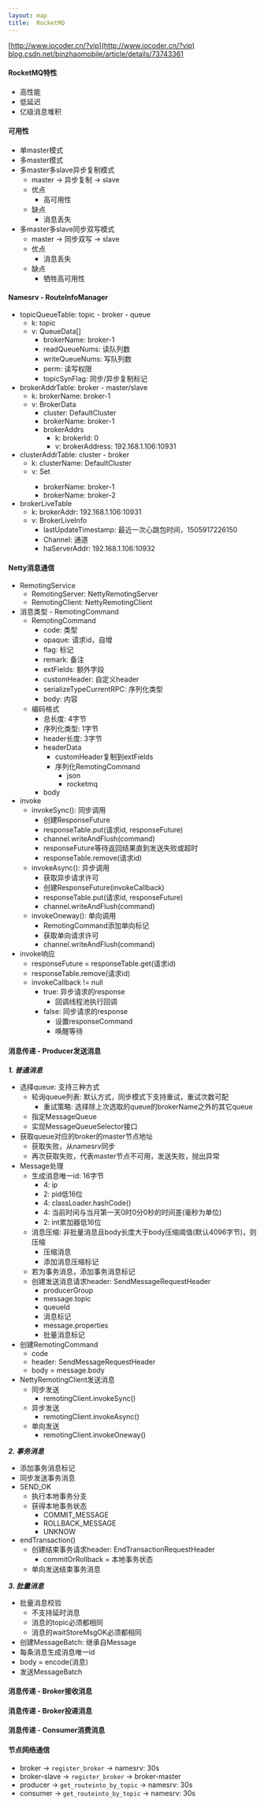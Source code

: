 ```yaml
---
layout: map
title:  RocketMQ
---
```


[http://www.iocoder.cn/?vip](http://www.iocoder.cn/?vip)
[blog.csdn.net/binzhaomobile/article/details/73743361](blog.csdn.net/binzhaomobile/article/details/73743361)

#### RocketMQ特性

* 高性能
* 低延迟
* 亿级消息堆积

#### 可用性

* 单master模式
* 多master模式
* 多master多slave异步复制模式
    * master -&gt; 异步复制 -&gt; slave
    * 优点
        * 高可用性
    * 缺点
        * 消息丢失
* 多master多slave同步双写模式
    * master -&gt; 同步双写 -&gt; slave
    * 优点
        * 消息丢失
    * 缺点
        * 牺牲高可用性

#### Namesrv - RouteInfoManager

* topicQueueTable: topic - broker - queue
    * k: topic
    * v: QueueData[]
        * brokerName: broker-1
        * readQueueNums: 读队列数
        * writeQueueNums: 写队列数
        * perm: 读写权限
        * topicSynFlag: 同步/异步复制标记
* brokerAddrTable: broker - master/slave
    * k: brokerName: broker-1
    * v: BrokerData
        * cluster: DefaultCluster
        * brokerName: broker-1
        * brokerAddrs
            * k: brokerId: 0
            * v: brokerAddress: 192.168.1.106:10931
* clusterAddrTable: cluster - broker
    * k: clusterName: DefaultCluster
    * v: Set<String>
        * brokerName: broker-1
        * brokerName: broker-2
* brokerLiveTable
    * k: brokerAddr: 192.168.1.106:10931
    * v: BrokerLiveInfo
        * lastUpdateTimestamp: 最近一次心跳包时间，1505917226150
        * Channel: 通道
        * haServerAddr: 192.168.1.106:10932

#### Netty消息通信

* RemotingService
    * RemotingServer: NettyRemotingServer
    * RemotingClient: NettyRemotingClient
* 消息类型 - RemotingCommand
    * RemotingCommand
        * code: 类型
        * opaque: 请求id，自增
        * flag: 标记
        * remark: 备注
        * extFields: 额外字段
        * customHeader: 自定义header
        * serializeTypeCurrentRPC: 序列化类型
        * body: 内容
    * 编码格式
        * 总长度: 4字节
        * 序列化类型: 1字节
        * header长度: 3字节
        * headerData
            * customHeader复制到extFields
            * 序列化RemotingCommand
                * json
                * rocketmq
        * body
* invoke
    * invokeSync(): 同步调用
        * 创建ResponseFuture
        * responseTable.put(请求id, responseFuture)
        * channel.writeAndFlush(command)
        * responseFuture等待返回结果直到发送失败或超时
        * responseTable.remove(请求id)
    * invokeAsync(): 异步调用
        * 获取异步请求许可
        * 创建ResponseFuture(invokeCallback)
        * responseTable.put(请求id, responseFuture)
        * channel.writeAndFlush(command)
    * invokeOneway(): 单向调用
        * RemotingCommand添加单向标记
        * 获取单向请求许可
        * channel.writeAndFlush(command)
* invoke响应
    * responseFuture = responseTable.get(请求id)
    * responseTable.remove(请求id)
    * invokeCallback != null
        * true: 异步请求的response
            * 回调线程池执行回调
        * false: 同步请求的response
            * 设置responseCommand
            * 唤醒等待

#### 消息传递 - Producer发送消息

***1. 普通消息***

* 选择queue: 支持三种方式
    * 轮询queue列表: 默认方式，同步模式下支持重试，重试次数可配
        * 重试策略: 选择除上次选取的queue的brokerName之外的其它queue
    * 指定MessageQueue
    * 实现MessageQueueSelector接口
* 获取queue对应的broker的master节点地址
    * 获取失败，从namesrv同步
    * 再次获取失败，代表master节点不可用，发送失败，抛出异常
* Message处理
    * 生成消息唯一id: 16字节
        * 4: ip
        * 2: pid低16位
        * 4: classLoader.hashCode()
        * 4: 当前时间与当月第一天0时0分0秒的时间差(毫秒为单位)
        * 2: int累加器低16位
    * 消息压缩: 非批量消息且body长度大于body压缩阈值(默认4096字节)，则压缩
        * 压缩消息
        * 添加消息压缩标记
    * 若为事务消息，添加事务消息标记
    * 创建发送消息请求header: SendMessageRequestHeader
        * producerGroup
        * message.topic
        * queueId
        * 消息标记
        * message.properties
        * 批量消息标记
* 创建RemotingCommand
    * code
    * header: SendMessageRequestHeader
    * body = message.body
* NettyRemotingClient发送消息
    * 同步发送
        * remotingClient.invokeSync()
    * 异步发送
        * remotingClient.invokeAsync()
    * 单向发送
        * remotingClient.invokeOneway()

***2. 事务消息***

* 添加事务消息标记
* 同步发送事务消息
* SEND_OK
    * 执行本地事务分支
    * 获得本地事务状态
        * COMMIT_MESSAGE
        * ROLLBACK_MESSAGE
        * UNKNOW
* endTransaction()
    * 创建结束事务请求header: EndTransactionRequestHeader
        * commitOrRollback = 本地事务状态
    * 单向发送结束事务消息

***3. 批量消息***

* 批量消息校验
    * 不支持延时消息
    * 消息的topic必须都相同
    * 消息的waitStoreMsgOK必须都相同
* 创建MessageBatch: 继承自Message
* 每条消息生成消息唯一id
* body = encode(消息)
* 发送MessageBatch

#### 消息传递 - Broker接收消息

#### 消息传递 - Broker投递消息

#### 消息传递 - Consumer消费消息

#### 节点网络通信

* broker -&gt; `register_broker` -&gt; namesrv: 30s
* broker-slave -&gt; `register_broker` -&gt; broker-master
* producer -&gt; `get_routeinto_by_topic` -&gt; namesrv: 30s
* consumer -&gt; `get_routeinto_by_topic` -&gt; namesrv: 30s
